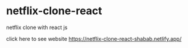 # netflix-clone-react
netflix clone with react js


click here to see website
https://netflix-clone-react-shabab.netlify.app/
